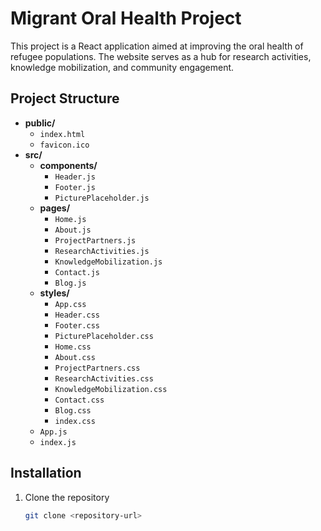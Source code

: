 # Migrant Oral Health Project

This project is a React application aimed at improving the oral health of refugee populations. The website serves as a hub for research activities, knowledge mobilization, and community engagement.

## Project Structure

- **public/**
    - `index.html`
    - `favicon.ico`
- **src/**
    - **components/**
        - `Header.js`
        - `Footer.js`
        - `PicturePlaceholder.js`
    - **pages/**
        - `Home.js`
        - `About.js`
        - `ProjectPartners.js`
        - `ResearchActivities.js`
        - `KnowledgeMobilization.js`
        - `Contact.js`
        - `Blog.js`
    - **styles/**
        - `App.css`
        - `Header.css`
        - `Footer.css`
        - `PicturePlaceholder.css`
        - `Home.css`
        - `About.css`
        - `ProjectPartners.css`
        - `ResearchActivities.css`
        - `KnowledgeMobilization.css`
        - `Contact.css`
        - `Blog.css`
        - `index.css`
    - `App.js`
    - `index.js`

## Installation

1. Clone the repository
   ```sh
   git clone <repository-url>
